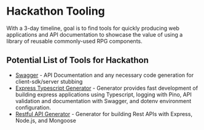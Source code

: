 # Hackathon Tooling
With a 3-day timeline, goal is to find tools for quickly producing web applications and API documentation to showcase the value of using a library of reusable commonly-used RPG components.

## Potential List of Tools for Hackathon
- [Swagger](https://swagger.io/) - API Documentation and any necessary code generation for client-sdk/server stubbing
- [Express Typescript Generator](https://github.com/cdimascio/generator-express-no-stress-typescript) - Generator provides fast development of building express applications using Typescript, logging with Pino, API validation and documentation with Swagger, and dotenv environment configuration.
- [Restful API Generator](https://github.com/diegohaz/rest) - Generator for building Rest APIs with Express, Node.js, and Mongoose